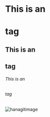 # This is an <h1> tag
## This is an <h2> tag
###### This is an <h6> tag

![hanagitimage](https://user-images.githubusercontent.com/77190057/104088343-86d52b80-52a9-11eb-9f2e-54b7d7f3ea98.jpg)

